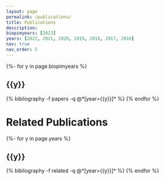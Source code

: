 ```yaml
---
layout: page
permalink: /publications/
title: Publications
description:
biopimyears: [2023]
years: [2022, 2021, 2020, 2019, 2018, 2017, 2016]
nav: true
nav_order: 5
---
```

<!-- _pages/publications.md -->
<div class="publications">

{%- for y in page.biopimyears %}
  <h2 class="year">{{y}}</h2>
  {% bibliography -f papers -q @*[year={{y}}]* %}
{% endfor %}

</div>


<h1>Related Publications</h1>

<div class="publications">
{%- for y in page.years %}
  <h2 class="year">{{y}}</h2>
  {% bibliography -f related -q @*[year={{y}}]* %}
{% endfor %}

</div>
